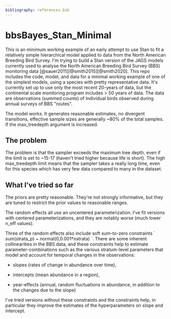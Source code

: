 ```yaml
---
bibliography: references.bib
---
```


# bbsBayes_Stan_Minimal

This is an minimum working example of an early attempt to use Stan to fit a relatively simple hierarchical model applied to data from the North American Breeding Bird Survey. I'm trying to build a Stan version of the JAGS models currently used to analyse the North American Breeding Bird Survey (BBS) monitoring data [@sauer2011][@smith2015][@smith2020]. This repo includes the code, model, and data for a minimal working example of one of the simplest models, using a species with pretty representative data. It's currently set up to use only the most recent 20-years of data, but the continental scale monitoring program includes \> 50 years of data. The data are observations (summed counts) of individual birds observed during annual surveys of BBS "routes".

The model works. It generates reasonable estimates, no divergent transitions, effective sample sizes are generally \~80% of the total samples. If the max_treedepth argument is increased.

## The problem

The problem is that the sampler exceeds the maximum tree depth, even if the limit is set to \~15-17 (haven't tried higher because life is short). The high max_treedepth limit means that the sampler takes a really long time, even for this species which has very few data compared to many in the dataset.

## What I've tried so far

The priors are pretty reasonable. They're not strongly informative, but they are tuned to restrict the prior values to reasonable ranges.

The random effects all use an uncentered parameterization. I've fit versions with centered parameterizations, and they are notably worse (much lower n_eff values).

Three of the random effects also include soft sum-to-zero constraints \` sum(strata_p) \~ normal(0,0.001\*nstrata) \`. There are some inherent collinearities in the BBS data, and these constraints help to estimate parameter-combinations such as the various stratum-level parameters that model and account for temporal changes in the observations:

-   slopes (rates of change in abundance over time),

-   intercepts (mean abundance in a region),

-   year-effects (annual, random fluctuations in abundance, in addition to the changes due to the slope)

I've tried versions without these constraints and the constraints help, in particular they improve the estimates of the hyperparameters on slope and intercept.

